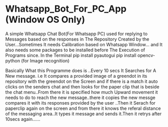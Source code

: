 # Whatsapp_Bot_For_PC_App (Window OS Only)
A simple Whatsapp Chat Bot(For Whatsapp PC) used for replying to Messages based on the responses in The Repository Created by the User...Sometimes It needs Calibration based on Whatsapp Window...
and It also needs some packages to be installed before The Execution of Programs since.
In the Terminal
pip install pyautogui
pip install opencv-python (for Image recognition)

Basically What this Programme does is ..Every 10 secs It Searches for A New message.
i.e It compares a provided image of a greendot in its repository with the greendot on the Screen and if there is a match it auto clicks on the senders chat and then looks for the paper clip that is  beside the chat menu..From there it is specified how much Upward movement it needs to do to reach the new message..there it copies the new messge compares it with its responses provided by the user ..Then it  Serach for paperclip again on the screen and from there it knows the referal distance of the messaging area..It types it message and sends it.Then it retrys after 10secs again......
